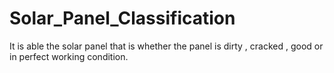# Solar_Panel_Classification
It is able the solar panel that is whether the panel is dirty , cracked , good or in perfect working condition.
